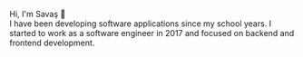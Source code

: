 Hi, I'm Savaş 👋<br/>
I have been developing software applications since my school years. I started to work as a software engineer in 2017 and focused on backend and frontend development.
